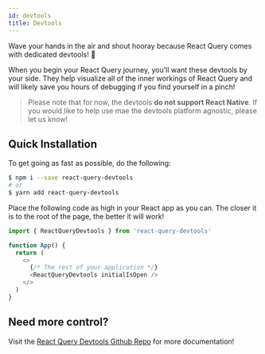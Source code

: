 ```yaml
---
id: devtools
title: Devtools
---
```


Wave your hands in the air and shout hooray because React Query comes with dedicated devtools! 🥳

When you begin your React Query journey, you'll want these devtools by your side. They help visualize all of the inner workings of React Query and will likely save you hours of debugging if you find yourself in a pinch!

> Please note that for now, the devtools **do not support React Native**. If you would like to help use mae the devtools platform agnostic, please let us know!

## Quick Installation

To get going as fast as possible, do the following:

```bash
$ npm i --save react-query-devtools
# or
$ yarn add react-query-devtools
```

Place the following code as high in your React app as you can. The closer it is to the root of the page, the better it will work!

```js
import { ReactQueryDevtools } from 'react-query-devtools'

function App() {
  return (
    <>
      {/* The rest of your application */}
      <ReactQueryDevtools initialIsOpen />
    </>
  )
}
```

## Need more control?

Visit the [React Query Devtools Github Repo](https://github.com/tannerlinsley/react-query-devtools) for more documentation!
